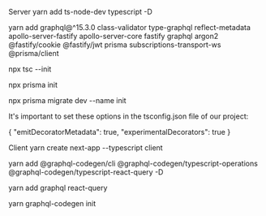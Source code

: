 Server
yarn add ts-node-dev typescript -D

yarn add graphql@^15.3.0 class-validator type-graphql reflect-metadata apollo-server-fastify apollo-server-core fastify graphql argon2 @fastify/cookie @fastify/jwt prisma subscriptions-transport-ws @prisma/client

npx tsc --init

npx prisma init

npx prisma migrate dev --name init

It's important to set these options in the tsconfig.json file of our project:

{ "emitDecoratorMetadata": true, "experimentalDecorators": true }

Client
yarn create next-app --typescript client

yarn add @graphql-codegen/cli @graphql-codegen/typescript-operations @graphql-codegen/typescript-react-query -D

yarn add graphql react-query

yarn graphql-codegen init
